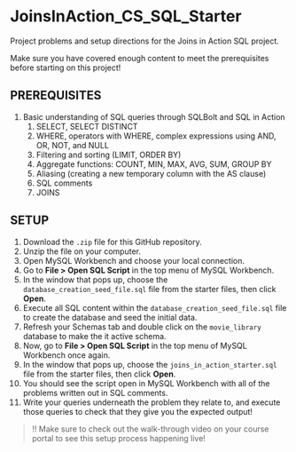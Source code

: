 # JoinsInAction_CS_SQL_Starter

Project problems and setup directions for the Joins in Action SQL project.

Make sure you have covered enough content to meet the prerequisites before starting on this project!


## PREREQUISITES


1. Basic understanding of SQL queries through SQLBolt and SQL in Action
   1. SELECT, SELECT DISTINCT
   2. WHERE, operators with WHERE, complex expressions using AND, OR, NOT, and NULL
   3. Filtering and sorting (LIMIT, ORDER BY)
   4. Aggregate functions: COUNT, MIN, MAX, AVG, SUM, GROUP BY
   5. Aliasing (creating a new temporary column with the AS clause)
   6. SQL comments
   7. JOINS


## SETUP

1. Download the `.zip` file for this GitHub repository.
2. Unzip the file on your computer.
3. Open MySQL Workbench and choose your local connection.
4. Go to **File > Open SQL Script** in the top menu of MySQL Workbench.
5. In the window that pops up, choose the `database_creation_seed_file.sql` file from the starter files, then click **Open**.
6. Execute all SQL content within the `database_creation_seed_file.sql` file to create the database and seed the initial data.
7. Refresh your Schemas tab and double click on the `movie_library` database to make the it active schema.
8. Now, go to **File > Open SQL Script** in the top menu of MySQL Workbench once again.
9. In the window that pops up, choose the `joins_in_action_starter.sql` file from the starter files, then click **Open**.
10. You should see the script open in MySQL Workbench with all of the problems written out in SQL comments.
11. Write your queries underneath the problem they relate to, and execute those queries to check that they give you the expected output!


> ‼️ Make sure to check out the walk-through video on your course portal to see this setup process happening live!